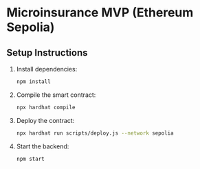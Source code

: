 # Microinsurance MVP (Ethereum Sepolia)

## Setup Instructions
1. Install dependencies:
   ```sh
   npm install
2. Compile the smart contract:
   ```sh
   npx hardhat compile
3. Deploy the contract:
   ```sh
   npx hardhat run scripts/deploy.js --network sepolia
4. Start the backend:
   ```sh
   npm start
